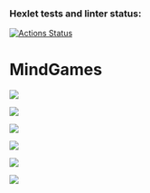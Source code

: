### Hexlet tests and linter status:
[![Actions Status](https://github.com/Somathronix/frontend-project-44/actions/workflows/hexlet-check.yml/badge.svg)](https://github.com/Somathronix/frontend-project-44/actions)

# MindGames

<a href="https://codeclimate.com/github/Somathronix/MindGames/maintainability"><img src="https://api.codeclimate.com/v1/badges/c992ac82df5a21495b5e/maintainability" /></a>

<a href="https://asciinema.org/a/sVg1QOXyflCD0vxd2DtqTOOlz" target="_blank"><img src="https://asciinema.org/a/sVg1QOXyflCD0vxd2DtqTOOlz.svg" /></a>

<a href="https://asciinema.org/a/5Oz6K8pdzxZOyy2j2iAcmx5f6" target="_blank"><img src="https://asciinema.org/a/5Oz6K8pdzxZOyy2j2iAcmx5f6.svg" /></a>

<a href="https://asciinema.org/a/2YPHR2tq83EAQQpAtfFDxWLIj" target="_blank"><img src="https://asciinema.org/a/2YPHR2tq83EAQQpAtfFDxWLIj.svg" /></a>

<a href="https://asciinema.org/a/6ZACLTiupiG3ax7iwYuZBmebC" target="_blank"><img src="https://asciinema.org/a/6ZACLTiupiG3ax7iwYuZBmebC.svg" /></a>

<a href="https://asciinema.org/a/HKrKIAuhRvQefA81ZEjEqAuvP" target="_blank"><img src="https://asciinema.org/a/HKrKIAuhRvQefA81ZEjEqAuvP.svg" /></a>



